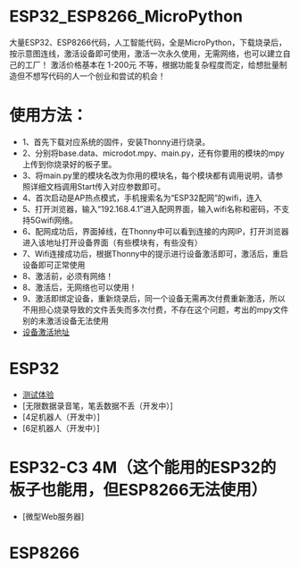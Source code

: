# ESP32_ESP8266_MicroPython
大量ESP32、ESP8266代码，人工智能代码，全是MicroPython，下载烧录后，按示意图连线，激活设备即可使用，激活一次永久使用，无需网络，也可以建立自己的工厂！
激活价格基本在 1-200元 不等，根据功能复杂程度而定，给想批量制造但不想写代码的人一个创业和尝试的机会！

# 使用方法：
- 1、首先下载对应系统的固件，安装Thonny进行烧录。
- 2、分别将base.data、microdot.mpy、main.py，还有你要用的模块的mpy上传到你烧录好的板子里。
- 3、将main.py里的模块名改为你用的模块名，每个模块都有调用说明，请参照详细文档调用Start传入对应参数即可。
- 4、首次启动是AP热点模式，手机搜索名为“ESP32配网”的wifi，连入
- 5、打开浏览器，输入“192.168.4.1”进入配网界面，输入wifi名称和密码，不支持5Gwifi网络。
- 6、配网成功后，界面掉线，在Thonny中可以看到连接的内网IP，打开浏览器进入该地址打开设备界面（有些模块有，有些没有）
- 7、Wifi连接成功后，根据Thonny中的提示进行设备激活即可，激活后，重启设备即可正常使用
- 8、激活前，必须有网络！
- 8、激活后，无网络也可以使用！
- 9、激活即绑定设备，重新烧录后，同一个设备无需再次付费重新激活，所以不用担心烧录导致的文件丢失而多次付费，不存在这个问题，考出的mpy文件别的未激活设备无法使用
- [设备激活地址](http://invasion.x3322.net:82/BindMachine/)

# ESP32
- [测试体验](https://github.com/dhrdzy/ESP32_ESP8266_MicroPython/raw/main/验证激活.mpy)
- [无限数据录音笔，笔丢数据不丢（开发中）]
- [4足机器人（开发中）]
- [6足机器人（开发中）]

# ESP32-C3 4M（这个能用的ESP32的板子也能用，但ESP8266无法使用）
- [微型Web服务器]

# ESP8266
